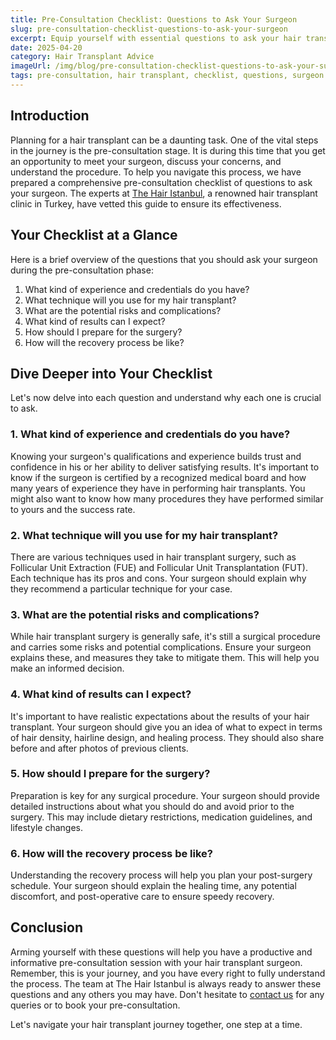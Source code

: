 ```yaml
---
title: Pre-Consultation Checklist: Questions to Ask Your Surgeon
slug: pre-consultation-checklist-questions-to-ask-your-surgeon
excerpt: Equip yourself with essential questions to ask your hair transplant surgeon during pre-consultation. Navigate your journey towards a successful hair transplant with ease.
date: 2025-04-20
category: Hair Transplant Advice
imageUrl: /img/blog/pre-consultation-checklist-questions-to-ask-your-surgeon.png
tags: pre-consultation, hair transplant, checklist, questions, surgeon
---
```


<h2>Introduction</h2>

<p>Planning for a hair transplant can be a daunting task. One of the vital steps in the journey is the pre-consultation stage. It is during this time that you get an opportunity to meet your surgeon, discuss your concerns, and understand the procedure. To help you navigate this process, we have prepared a comprehensive pre-consultation checklist of questions to ask your surgeon. The experts at <a href="https://thehairistanbul.com">The Hair Istanbul</a>, a renowned hair transplant clinic in Turkey, have vetted this guide to ensure its effectiveness.</p>

<h2>Your Checklist at a Glance</h2>

<p>Here is a brief overview of the questions that you should ask your surgeon during the pre-consultation phase:</p>

<ol>
<li>What kind of experience and credentials do you have?</li>
<li>What technique will you use for my hair transplant?</li>
<li>What are the potential risks and complications?</li>
<li>What kind of results can I expect?</li>
<li>How should I prepare for the surgery?</li>
<li>How will the recovery process be like?</li>
</ol>

<h2>Dive Deeper into Your Checklist</h2>

<p>Let's now delve into each question and understand why each one is crucial to ask.</p>

<h3>1. What kind of experience and credentials do you have?</h3>

<p>Knowing your surgeon's qualifications and experience builds trust and confidence in his or her ability to deliver satisfying results. It's important to know if the surgeon is certified by a recognized medical board and how many years of experience they have in performing hair transplants. You might also want to know how many procedures they have performed similar to yours and the success rate.</p>

<h3>2. What technique will you use for my hair transplant?</h3>

<p>There are various techniques used in hair transplant surgery, such as Follicular Unit Extraction (FUE) and Follicular Unit Transplantation (FUT). Each technique has its pros and cons. Your surgeon should explain why they recommend a particular technique for your case.</p>

<h3>3. What are the potential risks and complications?</h3>

<p>While hair transplant surgery is generally safe, it's still a surgical procedure and carries some risks and potential complications. Ensure your surgeon explains these, and measures they take to mitigate them. This will help you make an informed decision.</p>

<h3>4. What kind of results can I expect?</h3>

<p>It's important to have realistic expectations about the results of your hair transplant. Your surgeon should give you an idea of what to expect in terms of hair density, hairline design, and healing process. They should also share before and after photos of previous clients.</p>

<h3>5. How should I prepare for the surgery?</h3>

<p>Preparation is key for any surgical procedure. Your surgeon should provide detailed instructions about what you should do and avoid prior to the surgery. This may include dietary restrictions, medication guidelines, and lifestyle changes.</p>

<h3>6. How will the recovery process be like?</h3>

<p>Understanding the recovery process will help you plan your post-surgery schedule. Your surgeon should explain the healing time, any potential discomfort, and post-operative care to ensure speedy recovery.</p>

<h2>Conclusion</h2>

<p>Arming yourself with these questions will help you have a productive and informative pre-consultation session with your hair transplant surgeon. Remember, this is your journey, and you have every right to fully understand the process. The team at The Hair Istanbul is always ready to answer these questions and any others you may have. Don't hesitate to <a href="https://thehairistanbul.com/contact">contact us</a> for any queries or to book your pre-consultation.</p>

<p>Let's navigate your hair transplant journey together, one step at a time.</p>